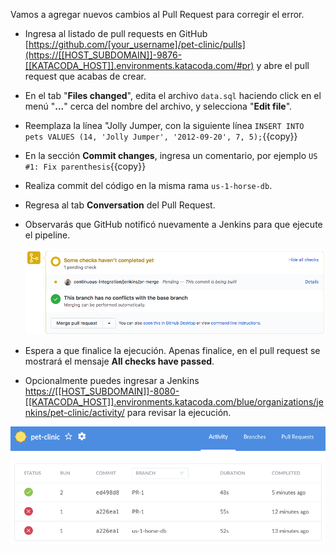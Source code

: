 Vamos a agregar nuevos cambios al Pull Request para corregir el error.

* Ingresa al listado de pull requests en GitHub [https://github.com/[your_username]/pet-clinic/pulls](https://[[HOST_SUBDOMAIN]]-9876-[[KATACODA_HOST]].environments.katacoda.com/#pr) y abre el pull request que acabas de crear.

* En el tab "**Files changed**", edita el archivo `data.sql` haciendo click en el menú "**...**" cerca del nombre del archivo, y selecciona "**Edit file**". 

* Reemplaza la línea "Jolly Jumper, con la siguiente línea `INSERT INTO pets VALUES (14, 'Jolly Jumper', '2012-09-20', 7, 5);`{{copy}}

* En la sección **Commit changes**, ingresa un comentario, por ejemplo `US #1: Fix parenthesis`{{copy}}

* Realiza commit del código en la misma rama `us-1-horse-db`.

* Regresa al tab **Conversation** del Pull Request. 

* Observarás que GitHub notificó nuevamente a Jenkins para que ejecute el pipeline. 

    ![GitHub Pull Request OK](./assets/github-pr-ok.png)
  
* Espera a que finalice la ejecución. Apenas finalice, en el pull request se mostrará el mensaje **All checks have passed**.

* Opcionalmente puedes ingresar a Jenkins <a href="https://[[HOST_SUBDOMAIN]]-8080-[[KATACODA_HOST]].environments.katacoda.com/blue/organizations/jenkins/pet-clinic/" target="jenkins">https://[[HOST_SUBDOMAIN]]-8080-[[KATACODA_HOST]].environments.katacoda.com/blue/organizations/jenkins/pet-clinic/activity/</a> para revisar la ejecución.

![Jenkins Pull Request OK](./assets/jenkins-pr-ok.png)
